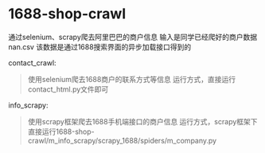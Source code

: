 # 1688-shop-crawl

通过selenium、scrapy爬去阿里巴巴的商户信息
输入是同学已经爬好的商户数据 nan.csv
该数据是通过1688搜索界面的异步加载接口得到的

contact_crawl: 
>使用selenium爬去1688商户的联系方式等信息
>运行方式，直接运行contact_html.py文件即可

info_scrapy: 
>使用scrapy框架爬去1688手机端接口的商户信息
>运行方式，scrapy框架下直接运行1688-shop-crawl/m_info_scrapy/scrapy_1688/spiders/m_company.py